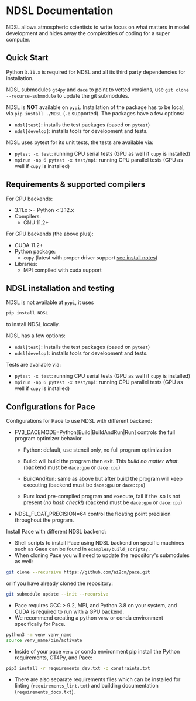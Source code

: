 # NDSL Documentation

NDSL allows atmospheric scientists to write focus on what matters in model development and hides away the complexities of coding for a super computer.

## Quick Start

Python `3.11.x` is required for NDSL and all its third party dependencies for installation.

NDSL submodules `gt4py` and `dace` to point to vetted versions, use `git clone --recurse-submodule` to update the git submodules.

NDSL is **NOT** available on `pypi`. Installation of the package has to be local, via `pip install ./NDSL` (`-e` supported). The packages have a few options:

- `ndsl[test]`: installs the test packages (based on `pytest`)
- `ndsl[develop]`: installs tools for development and tests.

NDSL uses pytest for its unit tests, the tests are available via:

- `pytest -x test`: running CPU serial tests (GPU as well if `cupy` is installed)
- `mpirun -np 6 pytest -x test/mpi`: running CPU parallel tests (GPU as well if `cupy` is installed)

## Requirements & supported compilers

For CPU backends:

- 3.11.x >= Python < 3.12.x
- Compilers:
  - GNU 11.2+

For GPU backends (the above plus):

- CUDA 11.2+
- Python package:
  - `cupy` (latest with proper driver support [see install notes](https://docs.cupy.dev/en/stable/install.html))
- Libraries:
  - MPI compiled with cuda support

## NDSL installation and testing

NDSL is not available at `pypi`, it uses

```bash
pip install NDSL
```

to install NDSL locally.

NDSL has a few options:

- `ndsl[test]`: installs the test packages (based on `pytest`)
- `ndsl[develop]`: installs tools for development and tests.

Tests are available via:

- `pytest -x test`: running CPU serial tests (GPU as well if `cupy` is installed)
- `mpirun -np 6 pytest -x test/mpi`: running CPU parallel tests (GPU as well if `cupy` is installed)

## Configurations for Pace

Configurations for Pace to use NDSL with different backend:

- FV3_DACEMODE=Python[Build|BuildAndRun|Run] controls the full program optimizer behavior

  - Python: default, use stencil only, no full program optimization

  - Build: will build the program then exit. This _build no matter what_. (backend must be `dace:gpu` or `dace:cpu`)

  - BuildAndRun: same as above but after build the program will keep executing (backend must be `dace:gpu` or `dace:cpu`)

  - Run: load pre-compiled program and execute, fail if the .so is not present (_no hash check!_) (backend must be `dace:gpu` or `dace:cpu`)

- NDSL_FLOAT_PRECISION=64 control the floating point precision throughout the program.

Install Pace with different NDSL backend:

- Shell scripts to install Pace using NDSL backend on specific machines such as Gaea can be found in `examples/build_scripts/`.
- When cloning Pace you will need to update the repository's submodules as well:

```bash
git clone --recursive https://github.com/ai2cm/pace.git
```

  or if you have already cloned the repository:

```bash
git submodule update --init --recursive
```

- Pace requires GCC > 9.2, MPI, and Python 3.8 on your system, and CUDA is required to run with a GPU backend.
- We recommend creating a python `venv` or conda environment specifically for Pace.

```bash
python3 -m venv venv_name
source venv_name/bin/activate
```

- Inside of your pace `venv` or conda environment pip install the Python requirements, GT4Py, and Pace:

```bash
pip3 install -r requirements_dev.txt -c constraints.txt
```

- There are also separate requirements files which can be installed for linting (`requirements_lint.txt`) and building documentation   (`requirements_docs.txt`).
